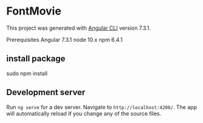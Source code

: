 # FontMovie

This project was generated with [Angular CLI](https://github.com/angular/angular-cli) version 7.3.1.

Prerequisites
Angular 7.3.1 
node 10.x
npm 6.4.1 

## install package

sudo npm install

## Development server

Run `ng serve` for a dev server. Navigate to `http://localhost:4200/`. The app will automatically reload if you change any of the source files.


